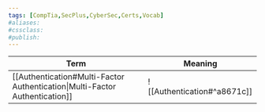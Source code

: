 ```yaml
---
tags: [CompTia,SecPlus,CyberSec,Certs,Vocab]
#aliases:
#cssclass:
#publish:
---
```


| Term                                                                        | Meaning |
| --------------------------------------------------------------------------- | ------- |
| [[Authentication#Multi-Factor Authentication\|Multi-Factor Authentication]] | ![[Authentication#^a8671c]]        |

